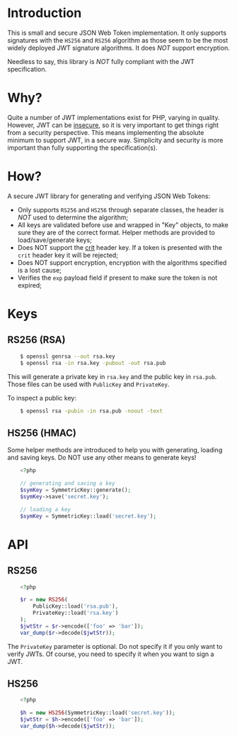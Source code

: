 # Introduction

This is small and secure JSON Web Token implementation. It only supports 
signatures with the `HS256` and `RS256` algorithm as those seem to be the most 
widely deployed JWT signature algorithms. It does _NOT_ support encryption. 

Needless to say, this library is _NOT_ fully compliant with the JWT 
specification.

# Why?

Quite a number of JWT implementations exist for PHP, varying in quality. 
However, JWT can be [insecure](https://paragonie.com/blog/2017/03/jwt-json-web-tokens-is-bad-standard-that-everyone-should-avoid), 
so it is very important to get things right from a security perspective. This
means implementing the absolute minimum to support JWT, in a secure way. 
Simplicity and security is more important than fully supporting the 
specification(s).

# How?

A secure JWT library for generating and verifying JSON Web Tokens:

* Only supports `RS256` and `HS256` through separate classes, the header is 
  _NOT_ used to determine the algorithm;
* All keys are validated before use and wrapped in "Key" objects, to make sure 
  they are of the correct format. Helper methods are provided to 
  load/save/generate keys;
* Does NOT support the [crit](https://tools.ietf.org/html/rfc7515#section-4.1.11) 
  header key. If a token is presented with the `crit` header key it will be 
  rejected;
* Does NOT support encryption, encryption with the algorithms specified is a 
  lost cause;
* Verifies the `exp` payload field if present to make sure the token is not 
  expired;

# Keys

## RS256 (RSA)

```bash
    $ openssl genrsa --out rsa.key
    $ openssl rsa -in rsa.key -pubout -out rsa.pub
```

This will generate a private key in `rsa.key` and the public key in `rsa.pub`.
Those files can be used with `PublicKey` and `PrivateKey`.

To inspect a public key:

```bash
    $ openssl rsa -pubin -in rsa.pub -noout -text
```

## HS256 (HMAC)

Some helper methods are introduced to help you with generating, loading and 
saving keys. Do NOT use any other means to generate keys!

```php
    <?php

    // generating and saving a key
    $symKey = SymmetricKey::generate();
    $symKey->save('secret.key');

    // loading a key
    $symKey = SymmetricKey::load('secret.key');
```

# API

## RS256

```php
    <?php

    $r = new RS256(
        PublicKey::load('rsa.pub'),
        PrivateKey::load('rsa.key')
    );
    $jwtStr = $r->encode(['foo' => 'bar']);
    var_dump($r->decode($jwtStr));
```

The `PrivateKey` parameter is optional. Do not specify it if you only want to
verify JWTs. Of course, you need to specify it when you want to sign a JWT.

## HS256

```php
    <?php

    $h = new HS256(SymmetricKey::load('secret.key'));
    $jwtStr = $h->encode(['foo' => 'bar']);
    var_dump($h->decode($jwtStr));
```
